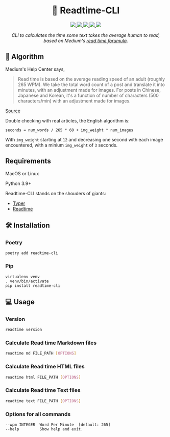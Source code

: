 <h1 align="center">
  📖 Readtime-CLI
</h1>
<p align="center">
    <a href="https://github.com/guedesfelipe/readtime_cli/actions/workflows/ci.yml" target="_blank">
        <img src="https://github.com/guedesfelipe/readtime_cli/actions/workflows/ci.yml/badge.svg?branch=main" />
    </a>
    <a href="https://github.com/guedesfelipe/readtime_cli/actions/workflows/security.yml" target="_blank">
        <img src="https://github.com/guedesfelipe/readtime_cli/actions/workflows/security.yml/badge.svg?branch=main" />
    </a>
    <a href="https://codecov.io/gh/guedesfelipe/readtime_cli" target="_blank">
      <img src="https://codecov.io/gh/guedesfelipe/readtime_cli/branch/main/graph/badge.svg" />
    </a>
    <a href="https://pypi.org/project/readtime-cli/" target="_blank">
      <img src="https://img.shields.io/pypi/v/readtime-cli?color=%2334D058&label=pypi%20package" />
    </a>
    <a href="" target="_blank">
      <img src="https://img.shields.io/pypi/pyversions/readtime-cli.svg?color=%2334D058&logo=python&logoColor=yellow" />
    </a>
</p>

<p align="center">
  <em>CLI to calculates the time some text takes the average human to read, based on Medium's <a href="https://help.medium.com/hc/en-us/articles/214991667-Read-time" target="_blank">read time forumula</a>.</em>
</p>


## 🧮 Algorithm

Medium's Help Center says,

> Read time is based on the average reading speed of an adult (roughly 265 WPM). We take the total word count of a post and translate it into minutes, with an adjustment made for images. For posts in Chinese, Japanese and Korean, it's a function of number of characters (500 characters/min) with an adjustment made for images.

[Source](https://help.medium.com/hc/en-us/articles/214991667-Read-time)

Double checking with real articles, the English algorithm is:

    seconds = num_words / 265 * 60 + img_weight * num_images

With `img_weight` starting at `12` and decreasing one second with each image encountered, with a minium `img_weight` of `3` seconds.


## Requirements

MacOS or Linux

Python 3.9+

Readtime-CLI stands on the shouders of giants:

* [Typer](https://github.com/tiangolo/typer)
* [Readtime](https://github.com/alanhamlett/readtime)


## 🛠 Installation

### Poetry

    poetry add readtime-cli

### Pip

    virtualenv venv
    . venv/bin/activate
    pip install readtime-cli


## 💻 Usage


### Version

```sh
readtime version
```

### Calculate Read time Markdown files

```sh
readtime md FILE_PATH [OPTIONS]
```

### Calculate Read time HTML files

```sh
readtime html FILE_PATH [OPTIONS]
```

### Calculate Read time Text files

```sh
readtime text FILE_PATH [OPTIONS]
```

### Options for all commands

    --wpm INTEGER  Word Per Minute  [default: 265]
    --help         Show help and exit.
